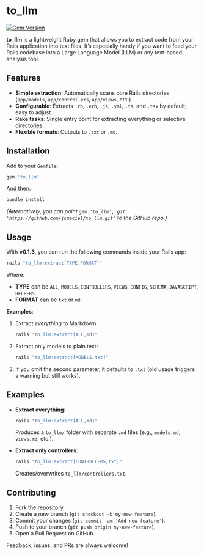 # to_llm

[![Gem Version](https://badge.fury.io/rb/to_llm.svg)](https://badge.fury.io/rb/to_llm)

**to_llm** is a lightweight Ruby gem that allows you to extract code from your Rails application into text files. It’s especially handy if you want to feed your Rails codebase into a Large Language Model (LLM) or any text-based analysis tool.

## Features

- **Simple extraction**: Automatically scans core Rails directories (`app/models`, `app/controllers`, `app/views`, etc.).
- **Configurable**: Extracts `.rb`, `.erb`, `.js`, `.yml`, `.ts`, and `.tsx` by default; easy to adjust.
- **Rake tasks**: Single entry point for extracting everything or selective directories.
- **Flexible formats**: Outputs to `.txt` or `.md`.

## Installation

Add to your `Gemfile`:

```ruby
gem 'to_llm'
```
And then:

```bash
bundle install
```

*(Alternatively, you can point `gem 'to_llm', git: 'https://github.com/jcmaciel/to_llm.git'` to the GitHub repo.)*

## Usage

With **v0.1.3**, you can run the following commands inside your Rails app:

```bash
rails "to_llm:extract[TYPE,FORMAT]"
```

Where:
- **TYPE** can be `ALL`, `MODELS`, `CONTROLLERS`, `VIEWS`, `CONFIG`, `SCHEMA`, `JAVASCRIPT`, `HELPERS`.
- **FORMAT** can be `txt` or `md`.

**Examples**:

1. Extract *everything* to Markdown:
   ```bash
   rails "to_llm:extract[ALL,md]"
   ```
2. Extract only models to plain text:
   ```bash
   rails "to_llm:extract[MODELS,txt]"
   ```
3. If you omit the second parameter, it defaults to `.txt` (old usage triggers a warning but still works).

## Examples

- **Extract everything**:
  ```bash
  rails "to_llm:extract[ALL,md]"
  ```
  Produces a `to_llm/` folder with separate `.md` files (e.g., `models.md`, `views.md`, etc.).

- **Extract only controllers**:
  ```bash
  rails "to_llm:extract[CONTROLLERS,txt]"
  ```
  Creates/overwrites `to_llm/controllers.txt`.

## Contributing

1. Fork the repository.
2. Create a new branch (`git checkout -b my-new-feature`).
3. Commit your changes (`git commit -am 'Add new feature'`).
4. Push to your branch (`git push origin my-new-feature`).
5. Open a Pull Request on GitHub.

Feedback, issues, and PRs are always welcome!